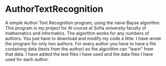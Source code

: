 # AuthorTextRecognition
A simple Author Text Recognition program, using the naive Bayse algorithm.
This program is my project for AI course at Sofia university faculty of mathematics and informatics.
The algorithm works for any numbers of authors. You just have to download and modify my code a little.
I have wrote the program for only two authors. For every author you have to have
a file containing data (texts from the author) so the algorithm can "learn" from that data.
I have added the test files I have used and the data files I have used for each author.
